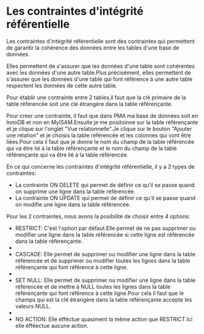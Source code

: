 # Les contraintes d'intégrité référentielle 


Les contraintes d'intégrité référentielle sont des contraintes qui permettent de garantir la cohérence des données entre les tables d'une base de données.

Elles permettent de s'assurer que les données d'une table sont cohérentes avec les données d'une autre table.Plus précisément, elles permettent de s'assurer que les données d'une table qui font référence à une autre table respectent les données de cette autre table.

Pour établir une contrainte entre 2 tables,il faut que la clé primaire de la table référencée soit une clé étrangère dans la table référençante.

Pour créer une contrainte, il faut que dans PMA ma base de données soit en InnoDB et non en MyISAM.Ensuite je me positoinne sur la table référençante et je clique sur l'onglet "Vue relationnelle".Je clique sur le bouton "Ajouter une relation" et je choisis la table référencée et les colonnes qui vont être liées.Pour cela il faut que je donne le nom du champ de la table référencée qui va être lié à la table référençante et le nom du champ de la table référençante qui va être lié à la table référencée.

En ce qui concerne les contraintes d'intégrité référentielle, il y a 2 types de contraintes:
- La contrainte ON DELETE qui permet de définir ce qu'il se passe quand on supprime une ligne dans la table référencée.
- La contrainte ON UPDATE qui permet de définir ce qu'il se passe quand on modifie une ligne dans la table référencée.

Pour les 2 contraintes, nous avons la posibilité de choisir entre 4 options:

- RESTRICT: C'est l'option par défaut.Elle permet de ne pas supprimer ou modifier une ligne dans la table référencée si cette ligne est référencée dans la table référençante.
- 
- CASCADE: Elle permet de supprimer ou modifier une ligne dans la table référencée et de supprimer ou modifier toutes les lignes dans la table référençante qui font référence à cette ligne.
- 
- SET NULL: Elle permet de supprimer ou modifier une ligne dans la table référencée et de mettre à NULL toutes les lignes dans la table référençante qui font référence à cette ligne.Pour cela il faut que le champs qui est la clé étrangère dans la table référençante accepte les valeurs NULL.
- 
- NO ACTION: Elle éfféctue quasiment la même action que RESTRICT.Ici elle éfféectue aucune action.
